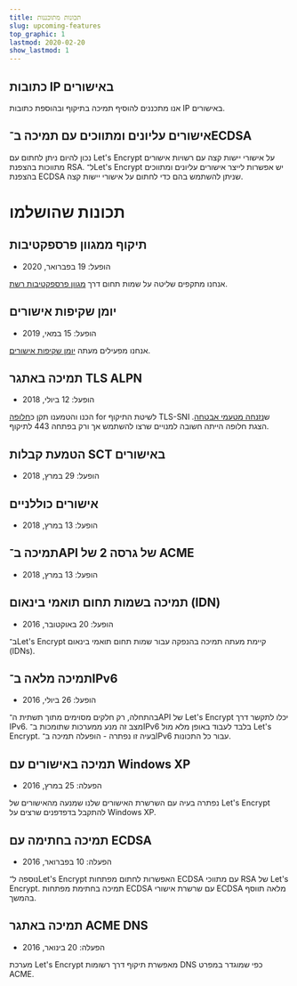 ```yaml
---
title: תכונות מתוכננות
slug: upcoming-features
top_graphic: 1
lastmod: 2020-02-20
show_lastmod: 1
---
```



## כתובות IP באישורים

אנו מתכננים להוסיף תמיכה בתיקוף ובהוספת כתובות IP באישורים.

## אישורים עליונים ומתווכים עם תמיכה ב־ECDSA

נכון להיום ניתן לחתום עם Let's Encrypt על אישורי יישות קצה עם רשויות אישורים מתווכות בהצפנת RSA. ל־Let's Encrypt יש אפשרות לייצר אישורים עליונים ומתווכים בהצפנת ECDSA שניתן להשתמש בהם כדי לחתום על אישורי יישות קצה.

# תכונות שהושלמו

## תיקוף ממגוון פרספקטיבות

* הופעל: 19 בפברואר, 2020

אנחנו מתקפים שליטה על שמות תחום דרך [מגוון פרספקטיבות רשת](https://letsencrypt.org/2020/02/19/multi-perspective-validation.html).

## יומן שקיפות אישורים

* הופעל: 15 במאי, 2019

אנחנו מפעילים מעתה [יומן שקיפות אישורים](/docs/ct-logs).

## תמיכה באתגר TLS ALPN

* הופעל: 12 ביולי, 2018

הכנו והטמענו תקן כ[חלופה](https://tools.ietf.org/html/rfc8737) for לשיטת התיקוף TLS-SNI ש[נזנחה מטעמי אבטחה](https://community.letsencrypt.org/t/important-what-you-need-to-know-about-tls-sni-validation-issues/50811). הצגת חלופה הייתה חשובה למנויים שרצו להשתמש אך ורק בפתחה 443 לתיקוף.

## הטמעת קבלות SCT באישורים

* הופעל: 29 במרץ, 2018

## אישורים כוללניים

* הופעל: 13 במרץ, 2018

## תמיכה ב־API של גרסה 2 של ACME

* הופעל: 13 במרץ, 2018

## תמיכה בשמות תחום תואמי בינאום (IDN)

* הופעל: 20 באוקטובר, 2016

ב־Let's Encrypt קיימת מעתה תמיכה בהנפקה עבור שמות תחום תואמי בינאום (IDNs).

## תמיכה מלאה ב־IPv6

* הופעל: 26 ביולי, 2016

בהתחלה, רק חלקים מסוימים מתוך תשתית ה־API של Let's Encrypt יכלו לתקשר דרך IPv6. מצב זה מנע ממערכות שתומכות ב־IPv6 בלבד לעבוד באופן מלא מול Let's Encrypt. בעיה זו נפתרה - הופעלה תמיכה ב־IPv6 עבור כל התכונות.

## תמיכה באישורים עם Windows XP

* הפעלה: 25 במרץ, 2016

נפתרה בעיה עם השרשרת האישורים שלנו שמנעה מהאישורים של Let's Encrypt להתקבל בדפדפנים שרצים על Windows XP.

## תמיכה בחתימה עם ECDSA

* הפעלה: 10 בפברואר, 2016

נוספה ל־Let's Encrypt האפשרות לחתום מפתחות ECDSA עם מתווכי RSA של Let's Encrypt. תמיכה בחתימת מפתחות ECDSA עם שרשרת אישורי ECDSA מלאה תווסף בהמשך.

## תמיכה באתגר ACME DNS

* הפעלה: 20 בינואר, 2016

מערכת Let's Encrypt מאפשרת תיקוף דרך רשומות DNS כפי שמוגדר במפרט ACME.
